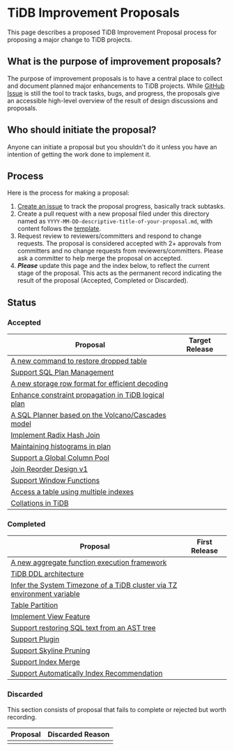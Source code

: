 # TiDB Improvement Proposals

This page describes a proposed TiDB Improvement Proposal process for proposing a major change to TiDB projects.

## What is the purpose of improvement proposals?

The purpose of improvement proposals is to have a central place to collect and document planned major enhancements to TiDB projects. While [GitHub Issue](https://github.com/pingcap/tidb/issues) is still the tool to track tasks, bugs, and progress, the proposals give an accessible high-level overview of the result of design discussions and proposals.

## Who should initiate the proposal?

Anyone can initiate a proposal but you shouldn't do it unless you have an intention of getting the work done to implement it.

## Process

Here is the process for making a proposal:

1. [Create an issue](https://github.com/pingcap/tidb/issues/new/choose) to track the proposal progress, basically track subtasks.
2. Create a pull request with a new proposal filed under this directory named as `YYYY-MM-DD-descriptive-title-of-your-proposal.md`, with content follows the [template](./TEMPLATE.md).
3. Request review to reviewers/committers and respond to change requests. The proposal is considered accepted with 2+ approvals from committers and no change requests from reviewers/committers. Please ask a committer to help merge the proposal on accepted.
4. **_Please_** update this page and the index below, to reflect the current stage of the proposal. This acts as the permanent record indicating the result of the proposal (Accepted, Completed or Discarded).

## Status

### Accepted

| Proposal                                                                                    | Target Release |
| ------------------------------------------------------------------------------------------- | -------------- |
| [A new command to restore dropped table](./2018-08-10-restore-dropped-table.md)             |                |
| [Support SQL Plan Management](./2018-12-11-sql-plan-management.md)                          |                |
| [A new storage row format for efficient decoding](./2018-07-19-row-format.md)               |                |
| [Enhance constraint propagation in TiDB logical plan](./2018-07-22-enhance-propagations.md) |                |
| [A SQL Planner based on the Volcano/Cascades model](./2018-08-29-new-planner.md)            |                |
| [Implement Radix Hash Join](./2018-09-21-radix-hashjoin.md)                                 |                |
| [Maintaining histograms in plan](./2018-09-04-histograms-in-plan.md)                        |                |
| [Support a Global Column Pool](./2018-10-22-the-column-pool.md)                             |                |
| [Join Reorder Design v1](./2018-10-20-join-reorder-dp-v1.md)                                |                |
| [Support Window Functions](./2018-10-31-window-functions.md)                                |                |
| [Access a table using multiple indexes](./2019-04-11-indexmerge.md)                         |                |
| [Collations in TiDB](./2020-01-24-collations.md)                                            |                |

### Completed

| Proposal                                                                                                 | First Release |
| -------------------------------------------------------------------------------------------------------- | ------------- |
| [A new aggregate function execution framework](./2018-07-01-refactor-aggregate-framework.md)             |               |
| [TiDB DDL architecture](./2018-10-08-online-DDL.md)                                                      |               |
| [Infer the System Timezone of a TiDB cluster via TZ environment variable](./2018-09-10-adding-tz-env.md) |               |
| [Table Partition](./2018-10-19-table-partition.md)                                                       |               |
| [Implement View Feature](./2018-10-24-view-support.md)                                                   |               |
| [Support restoring SQL text from an AST tree](./2018-11-29-ast-to-sql-text.md)                           |               |
| [Support Plugin](./2018-12-10-plugin-framework.md)                                                       |               |
| [Support Skyline Pruning](./2019-01-25-skyline-pruning.md)                                               |               |
| [Support Index Merge](./2019-04-11-indexmerge.md)                                                        |               |
| [Support Automatically Index Recommendation](./2019-11-05-index-advisor.md)                              |               |

### Discarded

This section consists of proposal that fails to complete or rejected but worth recording.

| Proposal | Discarded Reason |
| -------- | ---------------- |
|          |                  |
